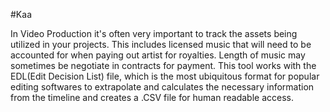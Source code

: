 #Kaa

In Video Production it's often very important to track the assets being utilized
in your projects. This includes licensed music that will need to be accounted
for when paying out artist for royalties. Length of music may sometimes be
negotiate in contracts for payment. This tool works with the
EDL(Edit Decision List) file, which is the most ubiquitous format for popular
editing softwares to extrapolate and calculates the necessary information
from the timeline and creates a .CSV file for human readable access.  
